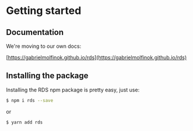 # Getting started

## Documentation

We're moving to our own docs:

[https://gabrielmolfinok.github.io/rds](https://gabrielmolfinok.github.io/rds)

## Installing the package

Installing the RDS npm package is pretty easy, just use:

```bash
$ npm i rds --save
```

or

```bash
$ yarn add rds
```

